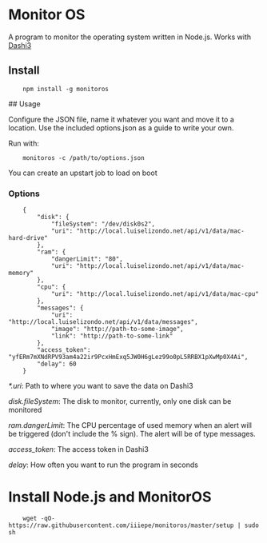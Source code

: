 # Monitor OS
A program to monitor the operating system written in Node.js. Works with [Dashi3](https://github.com/iiiepe/dashi3)

## Install

		npm install -g monitoros

## Usage

Configure the JSON file, name it whatever you want and move it to a location. Use the included options.json as a guide to write your own.

Run with:
		
		monitoros -c /path/to/options.json

You can create an upstart job to load on boot

### Options

		{
			"disk": {
				"fileSystem": "/dev/disk0s2",
				"uri": "http://local.luiselizondo.net/api/v1/data/mac-hard-drive"
			},
			"ram": {
				"dangerLimit": "80",
				"uri": "http://local.luiselizondo.net/api/v1/data/mac-memory"
			},
			"cpu": {
				"uri": "http://local.luiselizondo.net/api/v1/data/mac-cpu"
			},
			"messages": {
				"uri": "http://local.luiselizondo.net/api/v1/data/messages",
				"image": "http://path-to-some-image",
				"link": "http://path-to-some-link"
			},
			"access_token": "yfERm7mXNdRPV93am4a22ir9PcxHmExq5JW0H6gLez99o0pL5RRBX1pXwMp0X4Ai",
			"delay": 60
		}

_*.uri_: Path to where you want to save the data on Dashi3

_disk.fileSystem_: The disk to monitor, currently, only one disk can be monitored

_ram.dangerLimit_: The CPU percentage of used memory when an alert will be triggered (don't include the % sign). The alert will be of type messages.

_access_token_: The access token in Dashi3

_delay_: How often you want to run the program in seconds

# Install Node.js and MonitorOS

		wget -qO- https://raw.githubusercontent.com/iiiepe/monitoros/master/setup | sudo sh